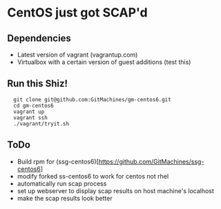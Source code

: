 # CentOS just got SCAP'd

## Dependencies
  * Latest version of vagrant (vagrantup.com)
  * Virtualbox with a certain version of guest additions (test this)

## Run this Shiz!

```
  git clone git@github.com:GitMachines/gm-centos6.git
  cd gm-centos6
  vagrant up
  vagrant ssh
  ./vagrant/tryit.sh
```

## ToDo

  * Build rpm for (ssg-centos6)[https://github.com/GitMachines/ssg-centos6]
  * modify forked ss-centos6 to work for centos not rhel
  * automatically run scap process
  * set up webserver to display scap results on host machine's localhost
  * make the scap results look better
